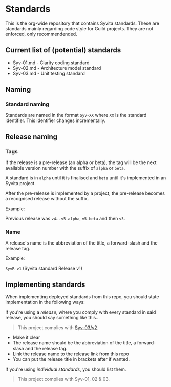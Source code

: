 # Standards

This is the org-wide repository that contains Syvita standards. These are standards mainly regarding code style for Guild projects. They are not enforced, only recommendended.

## Current list of (potential) standards

* Syv-01.md - Clarity coding standard
* Syv-02.md - Architecture model standard
* Syv-03.md - Unit testing standard

## Naming

### Standard naming

Standards are named in the format `Syv-XX` where `XX` is the standard identifier. This identifier changes incrementally.

## Release naming

### Tags

If the release is a pre-release (an alpha or beta), the tag will be the next available version number with the suffix of `alpha` or `beta`.

A standard is in `alpha` until it is finalised and `beta` until it's implemented in an Syvita project.

After the pre-release is implemented by a project, the pre-release becomes a recognised release without the suffix.

Example:

Previous release was `v4`...
`v5-alpha`, `v5-beta` and then `v5`.

### Name

A release's name is the abbreviation of the title, a forward-slash and the release tag.

Example:

`SyvR-v1` (Syvita standard Release v1)

## Implementing standards

When implementing deployed standards from this repo, you should state implementation in the following ways:

If you're using a *release*, where you comply with every standard in said release, you should say something like this...

> This project complies with [Syv-03/v2](https://github.com/labs3/standards/releases/tag/v2).

- Make it clear
- The release name should be the abbreviation of the title, a forward-slash and the release tag.
- Link the release name to the release link from this repo
- You can put the release title in brackets after if wanted.

If you're using *individual standards*, you should list them.

> This project complies with Syv-01, 02 & 03.
